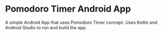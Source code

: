 # Pomodoro Timer Android App
 A simple Android App that uses Pomodoro Timer concept. Uses Kotlin and Android Studio to run and build the app.
